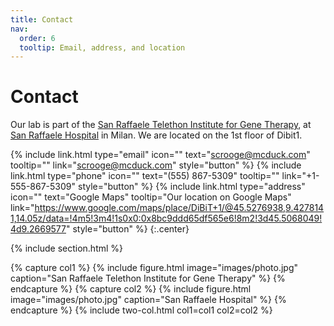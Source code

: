```yaml
---
title: Contact
nav:
  order: 6
  tooltip: Email, address, and location
---
```


# <i class="fas fa-envelope"></i>Contact

Our lab is part of the [San Raffaele Telethon Institute for Gene Therapy](https://research.hsr.it/en/institutes/san-raffaele-telethon-institute-for-gene-therapy.html), at [San Raffaele Hospital](https://www.hsr.it/) in Milan.
We are located on the 1st floor of Dibit1.

{%
  include link.html
  type="email"
  icon=""
  text="scrooge@mcduck.com"
  tooltip=""
  link="scrooge@mcduck.com"
  style="button"
%}
{%
  include link.html
  type="phone"
  icon=""
  text="(555) 867-5309"
  tooltip=""
  link="+1-555-867-5309"
  style="button"
%}
{%
  include link.html
  type="address"
  icon=""
  text="Google Maps"
  tooltip="Our location on Google Maps"
  link="https://www.google.com/maps/place/DiBiT+1/@45.5276938,9.4278141,14.05z/data=!4m5!3m4!1s0x0:0x8bc9ddd65df565e6!8m2!3d45.5068049!4d9.2669577"
  style="button"
%}
{:.center}

{% include section.html %}

{% capture col1 %}
{%
  include figure.html
  image="images/photo.jpg"
  caption="San Raffaele Telethon Institute for Gene Therapy"
%}
{% endcapture %}
{% capture col2 %}
{%
  include figure.html
  image="images/photo.jpg"
  caption="San Raffaele Hospital"
%}
{% endcapture %}
{% include two-col.html col1=col1 col2=col2 %}
